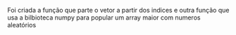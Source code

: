 Foi criada a função que parte o vetor a partir dos indices e outra função que usa a bilbioteca numpy para popular um array maior com numeros aleatórios 
